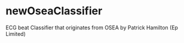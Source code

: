 # newOseaClassifier
ECG beat Classifier that originates from OSEA by Patrick Hamilton (Ep Limited) 
